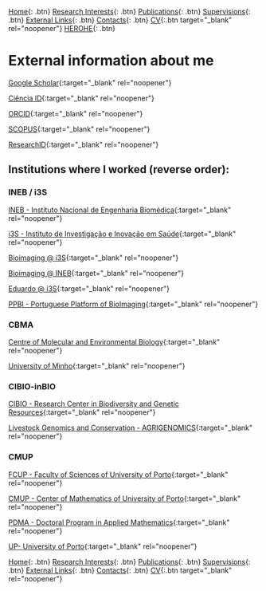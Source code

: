 [Home](https://econdesousa.github.io){: .btn}
[Research Interests](https://econdesousa.github.io/ResearchInterests){: .btn}
[Publications](https://econdesousa.github.io/Publications){: .btn}
[Supervisions](https://econdesousa.github.io/Supervision){: .btn}
[External Links](https://econdesousa.github.io/Links){: .btn}
[Contacts](https://econdesousa.github.io/Contacts){: .btn}
[CV](assets/CurriculumVitaeECS.pdf){:.btn target="_blank" rel="noopener"}
[HEROHE](https://econdesousa.github.io/HEROHE){: .btn}



# External information about me

[Google Scholar](https://scholar.google.pt/citations?user=xi0xi2AAAAAJ&hl=pt-PT&oi=ao){:target="_blank" rel="noopener"}

[Ciência ID](https://www.cienciavitae.pt/portal/3617-E1EE-F2FF){:target="_blank" rel="noopener"}

[ORCID](https://orcid.org/0000-0002-6591-5063){:target="_blank" rel="noopener"}

[SCOPUS](https://www.scopus.com/authid/detail.uri?authorId=55233686200){:target="_blank" rel="noopener"}

[ResearchID](https://publons.com/researcher/2113172/eduardo-conde-sousa/){:target="_blank" rel="noopener"}


## Institutions where I worked (reverse order):

### INEB / i3S

[INEB - Instituto Nacional de Engenharia Biomédica](https://www.ineb.up.pt/){:target="_blank" rel="noopener"}

[i3S - Instituto de Investigação e Inovação em Saúde](https://www.i3s.up.pt/){:target="_blank" rel="noopener"}

[Bioimaging @ i3S](https://www.i3s.up.pt/bioimaging){:target="_blank" rel="noopener"}

[Bioimaging @ INEB](http://www.bimage.ineb.up.pt/){:target="_blank" rel="noopener"}
               
[Eduardo @ i3S](https://www.i3s.up.pt/personal-info.php?id=2375&idg=91){:target="_blank" rel="noopener"}

[PPBI - Portuguese Platform of BioImaging](https://www.ppbi.pt/joomla30/){:target="_blank" rel="noopener"}



### CBMA

[Centre of Molecular and Environmental Biology](http://cbma.uminho.pt/){:target="_blank" rel="noopener"}

[University of Minho](https://www.uminho.pt/EN/Pages/default.aspx){:target="_blank" rel="noopener"}



### CIBIO-inBIO

[CIBIO - Research Center in Biodiversity and Genetic Resources](https://cibio.up.pt/){:target="_blank" rel="noopener"}

[Livestock Genomics and Conservation - AGRIGENOMICS](https://cibio.up.pt/research-groups-1/details/genepop/info){:target="_blank" rel="noopener"}


### CMUP

[FCUP - Faculty of Sciences of University of Porto](https://sigarra.up.pt/fcup/pt/web_page.inicial){:target="_blank" rel="noopener"}

[CMUP - Center of Mathematics of University of Porto](https://www.cmup.pt/){:target="_blank" rel="noopener"}

[PDMA - Doctoral Program in Applied Mathematics](https://sigarra.up.pt/fcup/pt/cur_geral.cur_view?pv_curso_id=1020){:target="_blank" rel="noopener"}

[UP- University of Porto](https://sigarra.up.pt/up/en/web_base.gera_pagina?p_pagina=home){:target="_blank" rel="noopener"}





[Home](https://econdesousa.github.io){: .btn}
[Research Interests](https://econdesousa.github.io/ResearchInterests){: .btn}
[Publications](https://econdesousa.github.io/Publications){: .btn}
[Supervisions](https://econdesousa.github.io/Supervision){: .btn}
[External Links](https://econdesousa.github.io/Links){: .btn}
[Contacts](https://econdesousa.github.io/Contacts){: .btn}
[CV](assets/CurriculumVitaeECS.pdf){:.btn target="_blank" rel="noopener"}



<!-- Global site tag (gtag.js) - Google Analytics -->
<script async src="https://www.googletagmanager.com/gtag/js?id=G-3JWYKYVYDZ"></script>
<script>
  window.dataLayer = window.dataLayer || [];
  function gtag(){dataLayer.push(arguments);}
  gtag('js', new Date());

  gtag('config', 'G-3JWYKYVYDZ');
</script>